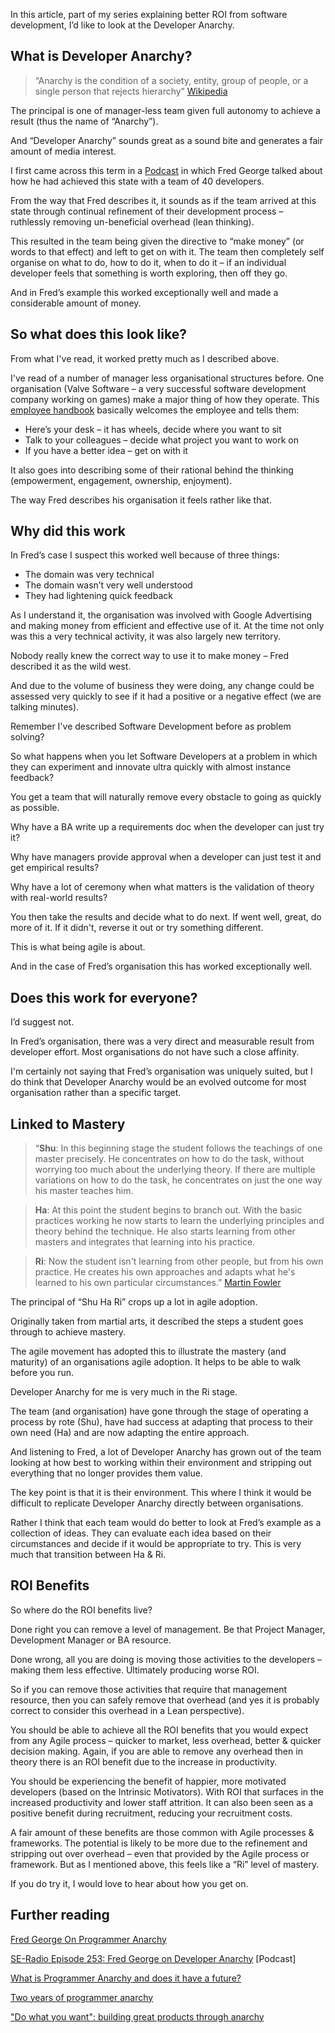 In this article, part of my series explaining better ROI from software development, I’d like to look at the Developer Anarchy.

## What is Developer Anarchy?

> “Anarchy is the condition of a society, entity, group of people, or a single person that rejects hierarchy” [Wikipedia](http://en.wikipedia.org/wiki/Anarchy)

The principal is one of manager-less team given full autonomy to achieve a result (thus the name of “Anarchy”).

And “Developer Anarchy” sounds great as a sound bite and generates a fair amount of media interest.

I first came across this term in a [Podcast](http://www.se-radio.net/2016/03/se-radio-episode-253-fred-george-on-developer-anarchy/) in which Fred George talked about how he had achieved this state with a team of 40 developers.

From the way that Fred describes it, it sounds as if the team arrived at this state through continual refinement of their development process – ruthlessly removing un-beneficial overhead (lean thinking).

This resulted in the team being given the directive to “make money” (or words to that effect) and left to get on with it. The team then completely self organise on what to do, how to do it, when to do it – if an individual developer feels that something is worth exploring, then off they go.

And in Fred’s example this worked exceptionally well and made a considerable amount of money.

## So what does this look like?

From what I've read, it worked pretty much as I described above.

I've read of a number of manager less organisational structures before. One organisation (Valve Software – a very successful software development company working on games) make a major thing of how they operate. This [employee handbook](http://www.valvesoftware.com/company/Valve_Handbook_LowRes.pdf) basically welcomes the employee and tells them:

* Here’s your desk – it has wheels, decide where you want to sit
* Talk to your colleagues – decide what project you want to work on
* If you have a better idea – get on with it

It also goes into describing some of their rational behind the thinking (empowerment, engagement, ownership, enjoyment).

The way Fred describes his organisation it feels rather like that.

## Why did this work

In Fred’s case I suspect this worked well because of three things:

* The domain was very technical
* The domain wasn’t very well understood
* They had lightening quick feedback

As I understand it, the organisation was involved with Google Advertising and making money from efficient and effective use of it. At the time not only was this a very technical activity, it was also largely new territory.

Nobody really knew the correct way to use it to make money – Fred described it as the wild west.

And due to the volume of business they were doing, any change could be assessed very quickly to see if it had a positive or a negative effect (we are talking minutes).

Remember I've described Software Development before as problem solving?

So what happens when you let Software Developers at a problem in which they can experiment and innovate ultra quickly with almost instance feedback?

You get a team that will naturally remove every obstacle to going as quickly as possible.

Why have a BA write up a requirements doc when the developer can just try it?

Why have managers provide approval when a developer can just test it and get empirical results?

Why have a lot of ceremony when what matters is the validation of theory with real-world results?

You then take the results and decide what to do next. If went well, great, do more of it. If it didn't, reverse it out or try something different.

This is what being agile is about.

And in the case of Fred’s organisation this has worked exceptionally well.

## Does this work for everyone?

I’d suggest not.

In Fred’s organisation, there was a very direct and measurable result from developer effort. Most organisations do not have such a close affinity.

I'm certainly not saying that Fred’s organisation was uniquely suited, but I do think that Developer Anarchy would be an evolved outcome for most organisation rather than a specific target.

## Linked to Mastery

> “**Shu**: In this beginning stage the student follows the teachings of one master precisely. He concentrates on how to do the task, without worrying too much about the underlying theory. If there are multiple variations on how to do the task, he concentrates on just the one way his master teaches him.

> **Ha**: At this point the student begins to branch out. With the basic practices working he now starts to learn the underlying principles and theory behind the technique. He also starts learning from other masters and integrates that learning into his practice.

> **Ri**: Now the student isn't learning from other people, but from his own practice. He creates his own approaches and adapts what he's learned to his own particular circumstances.” [Martin Fowler](http://martinfowler.com/bliki/ShuHaRi.html)

The principal of “Shu Ha Ri” crops up a lot in agile adoption.

Originally taken from martial arts, it described the steps a student goes through to achieve mastery.

The agile movement has adopted this to illustrate the mastery (and maturity) of an organisations agile adoption. It helps to be able to walk before you run.

Developer Anarchy for me is very much in the Ri stage.

The team (and organisation) have gone through the stage of operating a process by rote (Shu), have had success at adapting that process to their own need (Ha) and are now adapting the entire approach.

And listening to Fred, a lot of Developer Anarchy has grown out of the team looking at how best to working within their environment and stripping out everything that no longer provides them value.

The key point is that it is their environment. This where I think it would be difficult to replicate Developer Anarchy directly between organisations.

Rather I think that each team would do better to look at Fred’s example as a collection of ideas. They can evaluate each idea based on their circumstances and decide if it would be appropriate to try. This is very much that transition between Ha & Ri.

## ROI Benefits

So where do the ROI benefits live?

Done right you can remove a level of management. Be that Project Manager, Development Manager or BA resource.

Done wrong, all you are doing is moving those activities to the developers – making them less effective. Ultimately producing worse ROI.

So if you can remove those activities that require that management resource, then you can safely remove that overhead (and yes it is probably correct to consider this overhead in a Lean perspective).

You should be able to achieve all the ROI benefits that you would expect from any Agile process – quicker to market, less overhead, better & quicker decision making. Again, if you are able to remove any overhead then in theory there is an ROI benefit due to the increase in productivity.

You should be experiencing the benefit of happier, more motivated developers (based on the Intrinsic Motivators). With ROI that surfaces in the increased productivity and lower staff attrition. It can also been seen as a positive benefit during recruitment, reducing your recruitment costs.

A fair amount of these benefits are those common with Agile processes & frameworks. The potential is likely to be more due to the refinement and stripping out over overhead – even that provided by the Agile process or framework. But as I mentioned above, this feels like a “Ri” level of mastery.

If you do try it, I would love to hear about how you get on.

## Further reading

[Fred George On Programmer Anarchy](http://www.infoq.com/news/2012/02/programmer-anarchy)

[SE-Radio Episode 253: Fred George on Developer Anarchy](http://www.se-radio.net/2016/03/se-radio-episode-253-fred-george-on-developer-anarchy/) [Podcast]

[What is Programmer Anarchy and does it have a future?](http://martinjeeblog.com/2012/11/20/what-is-programmer-anarchy-and-does-it-have-a-future/)

[Two years of programmer anarchy](http://the-arm.com/2012/08/20/two-years-of-programmer-anarchy/)

["Do what you want": building great products through anarchy](https://www.theguardian.com/info/developer-blog/2015/feb/09/do-what-you-want-building-great-products-through-anarchy)